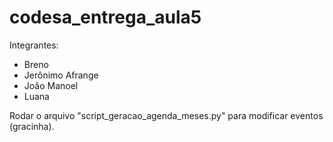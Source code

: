 # codesa_entrega_aula5

Integrantes:

- Breno 
- Jerônimo Afrange
- João Manoel
- Luana

Rodar o arquivo "script_geracao_agenda_meses.py" para modificar eventos (gracinha).